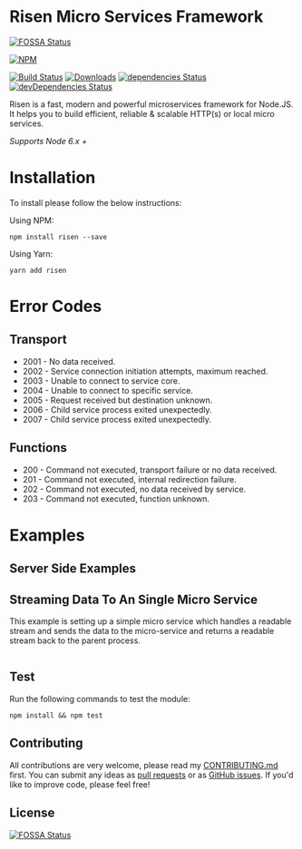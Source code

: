 # Risen Micro Services Framework

[![FOSSA Status](https://app.fossa.io/api/projects/git%2Bgithub.com%2Fdaviemakz%2Frisen.svg?type=shield)](https://app.fossa.io/projects/git%2Bgithub.com%2Fdaviemakz%2Frisen?ref=badge_shield)

[![NPM](https://nodei.co/npm/risen.png?compact=true)](https://www.npmjs.com/package/risen)

[![Build Status](https://travis-ci.org/daviemakz/risen.svg?branch=master)](https://travis-ci.org/daviemakz/risen)
[![Downloads](https://img.shields.io/github/downloads/daviemakz/risen/total.svg)](https://www.npmjs.com/package/risen)
[![dependencies Status](https://david-dm.org/daviemakz/risen/status.svg)](https://david-dm.org/daviemakz/risen)
[![devDependencies Status](https://david-dm.org/daviemakz/risen/dev-status.svg)](https://david-dm.org/daviemakz/risen?type=dev)

Risen is a fast, modern and powerful microservices framework for Node.JS. It helps you to build efficient, reliable & scalable HTTP(s) or local micro services.

_Supports Node 6.x +_

# Installation

To install please follow the below instructions:

Using NPM:

    npm install risen --save

Using Yarn:

    yarn add risen

# Error Codes

## Transport

- 2001 - No data received.
- 2002 - Service connection initiation attempts, maximum reached.
- 2003 - Unable to connect to service core.
- 2004 - Unable to connect to specific service.
- 2005 - Request received but destination unknown.
- 2006 - Child service process exited unexpectedly.
- 2007 - Child service process exited unexpectedly.

## Functions

- 200 - Command not executed, transport failure or no data received.
- 201 - Command not executed, internal redirection failure.
- 202 - Command not executed, no data received by service.
- 203 - Command not executed, function unknown.

# Examples

## Server Side Examples

## Streaming Data To An Single Micro Service

This example is setting up a simple micro service which handles a readable stream and sends the data to the micro-service and returns a readable stream back to the parent process.

```

```

## Test

Run the following commands to test the module:

`npm install && npm test`

## Contributing

All contributions are very welcome, please read my [CONTRIBUTING.md](https://github.com/daviemakz/risen/blob/master/CONTRIBUTING.md) first. You can submit any ideas as [pull requests](https://github.com/daviemakz/risen/pulls) or as [GitHub issues](https://github.com/daviemakz/risen/issues). If you'd like to improve code, please feel free!

## License

[![FOSSA Status](https://app.fossa.io/api/projects/git%2Bgithub.com%2Fdaviemakz%2Frisen.svg?type=large)](https://app.fossa.io/projects/git%2Bgithub.com%2Fdaviemakz%2Frisen?ref=badge_large)
